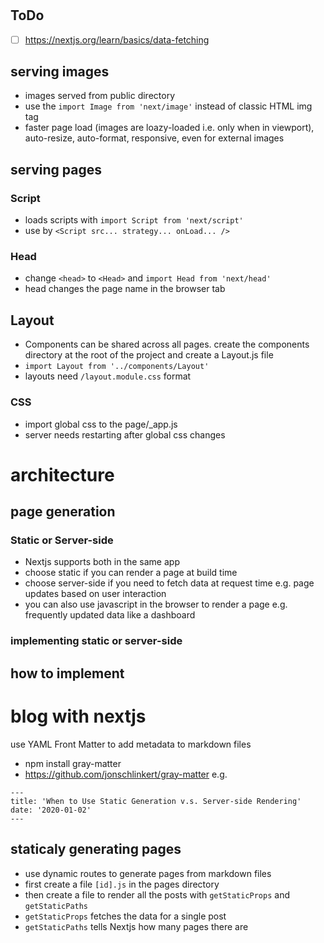 #

## ToDo

- [ ] https://nextjs.org/learn/basics/data-fetching

## serving images

- images served from public directory
- use the `import Image from 'next/image'` instead of classic HTML img tag
- faster page load (images are loazy-loaded i.e. only when in viewport), auto-resize, auto-format, responsive, even for external images

## serving pages

### Script

- loads scripts with `import Script from 'next/script'`
- use by `<Script src... strategy... onLoad... />`

### Head

- change `<head>` to `<Head>` and `import Head from 'next/head'`
- head changes the page name in the browser tab

## Layout

- Components can be shared across all pages. create the components directory at the root of the project and create a Layout.js file
- `import Layout from '../components/Layout'`
- layouts need `/layout.module.css` format

### CSS

- import global css to the page/\_app.js
- server needs restarting after global css changes

# architecture

## page generation

### Static or Server-side

- Nextjs supports both in the same app
- choose static if you can render a page at build time
- choose server-side if you need to fetch data at request time e.g. page updates based on user interaction
- you can also use javascript in the browser to render a page e.g. frequently updated data like a dashboard

### implementing static or server-side
#### 

## how to implement

# blog with nextjs

use YAML Front Matter to add metadata to markdown files

- npm install gray-matter
- https://github.com/jonschlinkert/gray-matter
  e.g.

```
---
title: 'When to Use Static Generation v.s. Server-side Rendering'
date: '2020-01-02'
---
```

## staticaly generating pages
- use dynamic routes to generate pages from markdown files
- first create a file `[id].js` in the pages directory
- then create a file to render all the posts with `getStaticProps` and `getStaticPaths`
- `getStaticProps` fetches the data for a single post
- `getStaticPaths` tells Nextjs how many pages there are